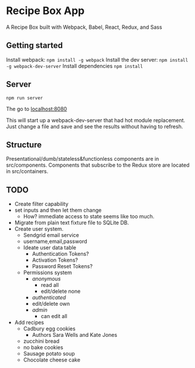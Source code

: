 Recipe Box App
==============================
A Recipe Box built with Webpack, Babel, React, Redux, and Sass

Getting started
------------------------------
Install webpack: `npm install -g webpack`
Install the dev server: `npm install -g webpack-dev-server`
Install dependencies `npm install`

Server
------------------------------
`npm run server`

The go to [localhost:8080](http://localhost:8080)

This will start up a webpack-dev-server that had hot module
replacement. Just change a file and save and see the results
without having to refresh.

Structure
------------------------------
Presentational/dumb/stateless&functionless components are
in src/components. Components that subscribe to the Redux
store are located in src/containers.

TODO
------------------------------
* Create filter capability
* set inputs and then let them change
  * How? immediate access to state seems like too much.
* Migrate from plain text fixture file to SQLite DB.
* Create user system.
  * Sendgrid email service
  * username,email,password
  * Ideate user data table
    * Authentication Tokens?
    * Activation Tokens?
    * Password Reset Tokens?
  * Permissions system
    * *anonymous*
      * read all
      * edit/delete none
    * *authenticated*
    * edit/delete own
    * *admin*
      * can edit all
* Add recipes
  * Cadbury egg cookies
    * Authors Sara Wells and Kate Jones
  * zucchini bread
  * no bake cookies
  * Sausage potato soup
  * Chocolate cheese cake
